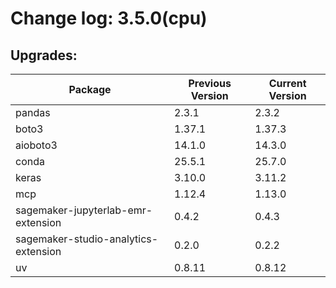 # Change log: 3.5.0(cpu)

## Upgrades: 

Package | Previous Version | Current Version
---|---|---
pandas|2.3.1|2.3.2
boto3|1.37.1|1.37.3
aioboto3|14.1.0|14.3.0
conda|25.5.1|25.7.0
keras|3.10.0|3.11.2
mcp|1.12.4|1.13.0
sagemaker-jupyterlab-emr-extension|0.4.2|0.4.3
sagemaker-studio-analytics-extension|0.2.0|0.2.2
uv|0.8.11|0.8.12
